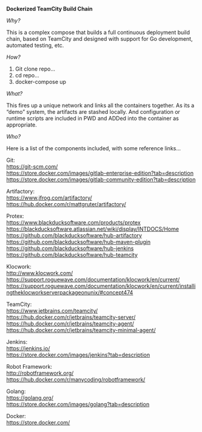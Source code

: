 **Dockerized TeamCity Build Chain**

_Why?_  

This is a complex compose that builds a full continuous deployment build chain, based on TeamCity and designed with support for Go development, automated testing, etc.

_How?_  

1. Git clone repo…
2. cd repo…
3. docker-compose up

_What?_

This fires up a unique network and links all the containers together. As its a “demo” system, the artifacts are stashed locally. And configuration or runtime scripts are included in PWD and ADDed into the container as appropriate.

_Who?_  

Here is a list of the components included, with some reference links…

Git:  
				https://git-scm.com/  
				https://store.docker.com/images/gitlab-enterprise-edition?tab=description  
				https://store.docker.com/images/gitlab-community-edition?tab=description  

Artifactory:  
        https://www.jfrog.com/artifactory/  
				https://hub.docker.com/r/mattgruter/artifactory/  

Protex:  
    https://www.blackducksoftware.com/products/protex  
	https://blackducksoftware.atlassian.net/wiki/display/INTDOCS/Home  
	https://github.com/blackducksoftware/hub-artifactory  
	https://github.com/blackducksoftware/hub-maven-plugin  
	https://github.com/blackducksoftware/hub-jenkins  
	https://github.com/blackducksoftware/hub-teamcity  
	
Klocwork:  
    http://www.klocwork.com/  
    https://support.roguewave.com/documentation/klocwork/en/current/  
    https://support.roguewave.com/documentation/klocwork/en/current/installingtheklocworkserverpackageonunix/#concept474  

TeamCity:  
    https://www.jetbrains.com/teamcity/  
		https://hub.docker.com/r/jetbrains/teamcity-server/  
		https://hub.docker.com/r/jetbrains/teamcity-agent/  
		https://hub.docker.com/r/jetbrains/teamcity-minimal-agent/  

Jenkins:  
    https://jenkins.io/  
		https://store.docker.com/images/jenkins?tab=description  

Robot Framework:  
    http://robotframework.org/  
    https://hub.docker.com/r/manycoding/robotframework/  

Golang:  
    https://golang.org/  
		https://store.docker.com/images/golang?tab=description  

Docker:  
    https://store.docker.com/  
